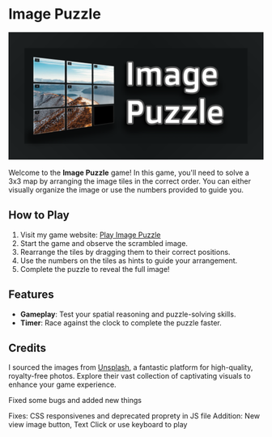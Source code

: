 # Image Puzzle

![Cover Image](https://raw.githubusercontent.com/GiovanniEliasDaRosa/Image-Puzzle/main/Cover.png)

Welcome to the **Image Puzzle** game! In this game, you'll need to solve a 3x3 map by arranging the image tiles in the correct order. You can either visually organize the image or use the numbers provided to guide you.

## How to Play

1. Visit my game website: [Play Image Puzzle](https://giovannieliasdarosa.github.io/Image-Puzzle/)
2. Start the game and observe the scrambled image.
3. Rearrange the tiles by dragging them to their correct positions.
4. Use the numbers on the tiles as hints to guide your arrangement.
5. Complete the puzzle to reveal the full image!

## Features

- **Gameplay**: Test your spatial reasoning and puzzle-solving skills.
- **Timer**: Race against the clock to complete the puzzle faster.

## Credits

I sourced the images from [Unsplash](https://unsplash.com/), a fantastic platform for high-quality, royalty-free photos. Explore their vast collection of captivating visuals to enhance your game experience.

Fixed some bugs and added new things

Fixes: CSS responsivenes and deprecated proprety in JS file
Addition: New view image button, Text Click or use keyboard to play
